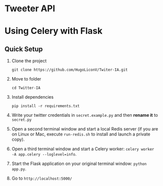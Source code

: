 # Tweeter API

Using Celery with Flask
=======================

Quick Setup
-----------
1.  Clone the project

    `git clone https://github.com/HugoLiconV/Twiter-IA.git`
2.  Move to folder
    
    `cd Twitter-IA`
3.  Install dependencies
    
    `pip install -r requirements.txt`
4. Write your twitter credentials in `secret.example.py` and then **rename it** to `secret.py`
3. Open a second terminal window and start a local Redis server (if you are on Linux or Mac, execute `run-redis.sh` to install and launch a private copy).
4. Open a third terminal window and start a Celery worker: `celery worker -A app.celery --loglevel=info`.
5. Start the Flask application on your original terminal window: `python app.py`.
6. Go to `http://localhost:5000/`

